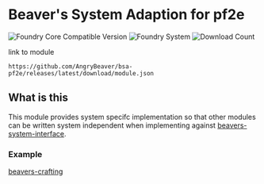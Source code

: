 # Beaver's System Adaption for pf2e
![Foundry Core Compatible Version](https://img.shields.io/endpoint?url=https%3A%2F%2Ffoundryshields.com%2Fversion%3Fstyle%3Dflat%26url%3Dhttps%3A%2F%2Fgithub.com%2FAngryBeaver%2Fbsa-pf2e%2Freleases%2Flatest%2Fdownload%2Fmodule.json)
![Foundry System](https://img.shields.io/endpoint?url=https%3A%2F%2Ffoundryshields.com%2Fsystem%3FnameType%3Draw%26showVersion%3D1%26style%3Dflat%26url%3Dhttps%3A%2F%2Fraw.githubusercontent.com%2FAngryBeaver%2Fbsa-pf2e%2Fmain%2Fmodule.json)
![Download Count](https://img.shields.io/github/downloads/AngryBeaver/bsa-pf2e/total?color=bright-green)


link to module
````
https://github.com/AngryBeaver/bsa-pf2e/releases/latest/download/module.json
````
## What is this
This module provides system specifc implementation so that other modules can be written system independent
when implementing against [beavers-system-interface](https://github.com/AngryBeaver/beavers-system-interface).

### Example
[beavers-crafting](https://github.com/AngryBeaver/beavers-crafting)
